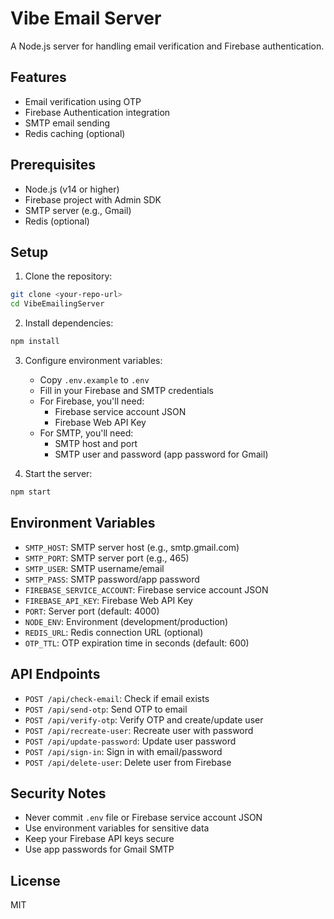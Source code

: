 # Vibe Email Server

A Node.js server for handling email verification and Firebase authentication.

## Features

- Email verification using OTP
- Firebase Authentication integration
- SMTP email sending
- Redis caching (optional)

## Prerequisites

- Node.js (v14 or higher)
- Firebase project with Admin SDK
- SMTP server (e.g., Gmail)
- Redis (optional)

## Setup

1. Clone the repository:
```bash
git clone <your-repo-url>
cd VibeEmailingServer
```

2. Install dependencies:
```bash
npm install
```

3. Configure environment variables:
   - Copy `.env.example` to `.env`
   - Fill in your Firebase and SMTP credentials
   - For Firebase, you'll need:
     - Firebase service account JSON
     - Firebase Web API Key
   - For SMTP, you'll need:
     - SMTP host and port
     - SMTP user and password (app password for Gmail)

4. Start the server:
```bash
npm start
```

## Environment Variables

- `SMTP_HOST`: SMTP server host (e.g., smtp.gmail.com)
- `SMTP_PORT`: SMTP server port (e.g., 465)
- `SMTP_USER`: SMTP username/email
- `SMTP_PASS`: SMTP password/app password
- `FIREBASE_SERVICE_ACCOUNT`: Firebase service account JSON
- `FIREBASE_API_KEY`: Firebase Web API Key
- `PORT`: Server port (default: 4000)
- `NODE_ENV`: Environment (development/production)
- `REDIS_URL`: Redis connection URL (optional)
- `OTP_TTL`: OTP expiration time in seconds (default: 600)

## API Endpoints

- `POST /api/check-email`: Check if email exists
- `POST /api/send-otp`: Send OTP to email
- `POST /api/verify-otp`: Verify OTP and create/update user
- `POST /api/recreate-user`: Recreate user with password
- `POST /api/update-password`: Update user password
- `POST /api/sign-in`: Sign in with email/password
- `POST /api/delete-user`: Delete user from Firebase

## Security Notes

- Never commit `.env` file or Firebase service account JSON
- Use environment variables for sensitive data
- Keep your Firebase API keys secure
- Use app passwords for Gmail SMTP

## License

MIT 